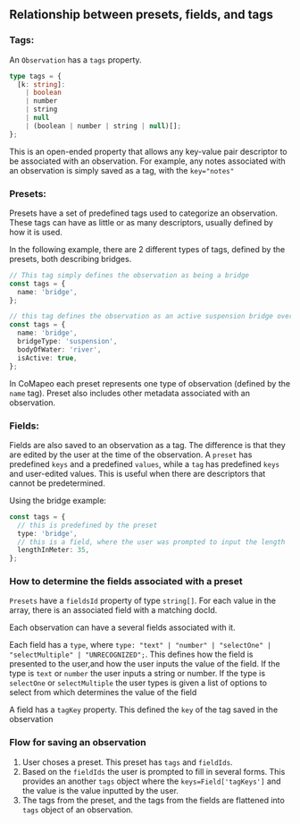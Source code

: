 ## Relationship between presets, fields, and tags

### Tags:

An `Observation` has a `tags` property.

```ts
type tags = {
  [k: string]:
    | boolean
    | number
    | string
    | null
    | (boolean | number | string | null)[];
};
```

This is an open-ended property that allows any key-value pair descriptor to be associated with an observation. For example, any notes associated with an observation is simply saved as a tag, with the `key="notes"`

### Presets:

Presets have a set of predefined tags used to categorize an observation. These tags can have as little or as many descriptors, usually defined by how it is used.

In the following example, there are 2 different types of tags, defined by the presets, both describing bridges.

```ts
// This tag simply defines the observation as being a bridge
const tags = {
  name: 'bridge',
};

// this tag defines the observation as an active suspension bridge over a river
const tags = {
  name: 'bridge',
  bridgeType: 'suspension',
  bodyOfWater: 'river',
  isActive: true,
};
```

In CoMapeo each preset represents one type of observation (defined by the `name` tag). Preset also includes other metadata associated with an observation.

### Fields:

Fields are also saved to an observation as a tag. The difference is that they are edited by the user at the time of the observation. A `preset` has predefined `keys` and a predefined `values`, while a `tag` has predefined `keys` and user-edited values. This is useful when there are descriptors that cannot be predetermined.

Using the bridge example:

```ts
const tags = {
  // this is predefined by the preset
  type: 'bridge',
  // this is a field, where the user was prompted to input the length
  lengthInMeter: 35,
};
```

### How to determine the fields associated with a preset

`Presets` have a `fieldsId` property of type `string[]`. For each value in the array, there is an associated field with a matching docId.

Each observation can have a several fields associated with it.

Each field has a `type`, where `type: "text" | "number" | "selectOne" | "selectMultiple" | "UNRECOGNIZED";`. This defines how the field is presented to the user,and how the user inputs the value of the field. If the type is `text` or `number` the user inputs a string or number. If the type is `selectOne` or `selectMultiple` the user types is given a list of options to select from which determines the value of the field

A field has a `tagKey` property. This defined the `key` of the tag saved in the observation

### Flow for saving an observation

1. User choses a preset. This preset has `tags` and `fieldIds`.
2. Based on the `fieldIds` the user is prompted to fill in several forms. This provides an another `tags` object where the `keys=Field['tagKeys']` and the value is the value inputted by the user.
3. The tags from the preset, and the tags from the fields are flattened into `tags` object of an observation.
